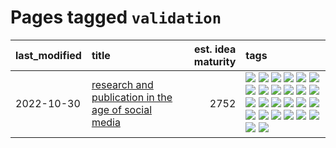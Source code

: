 # Pages tagged `validation`

|last_modified|title|est. idea maturity|tags
|:---|:---|---:|:---|
|2022-10-30|[research and publication in the age of social media](../research-and-social.md)|2752|[![](https://img.shields.io/badge/tag-arxiv-b08442)](../tags/arxiv.md) [![](https://img.shields.io/badge/tag-citation-e6ab9)](../tags/citation.md) [![](https://img.shields.io/badge/tag-corrections-abf295)](../tags/corrections.md) [![](https://img.shields.io/badge/tag-credit-97a75e)](../tags/credit.md) [![](https://img.shields.io/badge/tag-curation-29349d)](../tags/curation.md) [![](https://img.shields.io/badge/tag-discoverability-50c04b)](../tags/discoverability.md) [![](https://img.shields.io/badge/tag-discussion-4072a1)](../tags/discussion.md) [![](https://img.shields.io/badge/tag-feed-7c795e)](../tags/feed.md) [![](https://img.shields.io/badge/tag-git-95bed6)](../tags/git.md) [![](https://img.shields.io/badge/tag-git-95bed6)](../tags/git.md) [![](https://img.shields.io/badge/tag-historyofscience-1743a)](../tags/historyofscience.md) [![](https://img.shields.io/badge/tag-mastodon-c92725)](../tags/mastodon.md) [![](https://img.shields.io/badge/tag-openreview-43d799)](../tags/openreview.md) [![](https://img.shields.io/badge/tag-paperswithcode-d548d8)](../tags/paperswithcode.md) [![](https://img.shields.io/badge/tag-platform-98b52b)](../tags/platform.md) [![](https://img.shields.io/badge/tag-publication-48fb29)](../tags/publication.md) [![](https://img.shields.io/badge/tag-reproducibility-7fe3bd)](../tags/reproducibility.md) [![](https://img.shields.io/badge/tag-research-1dc0d1)](../tags/research.md) [![](https://img.shields.io/badge/tag-retractions-4d5a4)](../tags/retractions.md) [![](https://img.shields.io/badge/tag-search-e168be)](../tags/search.md) [![](https://img.shields.io/badge/tag-socialmedia-96f12e)](../tags/socialmedia.md) [![](https://img.shields.io/badge/tag-stackoverflow-5e378d)](../tags/stackoverflow.md) [![](https://img.shields.io/badge/tag-subscription-394ee4)](../tags/subscription.md) [![](https://img.shields.io/badge/tag-transparency-cc5ed7)](../tags/transparency.md) [![](https://img.shields.io/badge/tag-twitter-dd597e)](../tags/twitter.md) [![](https://img.shields.io/badge/tag-validation-e8ae48)](../tags/validation.md)|